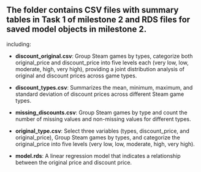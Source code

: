 
## The folder contains CSV files with summary tables in Task 1 of milestone 2 and RDS files for saved model objects in milestone 2.

including:

* **discount_original.csv**: Group Steam games by types, categorize both original_price and discount_price into five levels each (very low, low, moderate, high, very high), providing a joint distribution analysis of original and discount prices across game types.

* **discount_types.csv**: Summarizes the mean, minimum, maximum, and standard deviation of discount prices across different Steam game types.

* **missing_discounts.csv**: Group Steam games by type and count the number of missing values and non-missing values for different types.

* **original_type.csv**: Select three variables (types, discount_price, and original_price), Group Steam games by types, and categorize the original_price into five levels (very low, low, moderate, high, very high). 

* **model.rds**: A linear regression model that indicates a relationship between the original price and discount price.